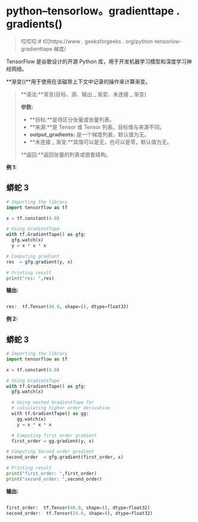 # python–tensorlow。gradienttape . gradients()

> 哎哎哎:# t0]https://www . geeksforgeeks . org/python-tensorlow-gradienttape 梯度/

TensorFlow 是谷歌设计的开源 Python 库，用于开发机器学习模型和深度学习神经网络。

**渐变()**用于使用在该磁带上下文中记录的操作来计算渐变。

> **语法:**渐变(目标、源、输出 _ 渐变、未连接 _ 渐变)
> 
> **参数:**
> 
> *   **目标:**是待区分张量或张量列表。
> *   **来源:**是 Tensor 或 Tensor 列表。目标值与来源不同。
> *   **output_gradients:** 是一个梯度列表，默认值为无。
> *   **未连接 _ 渐变:**其值可以是无，也可以是零，默认值为无。
> 
> **返回:**返回张量的列表或嵌套结构。

**例 1:**

## 蟒蛇 3

```py
# Importing the library
import tensorflow as tf

x = tf.constant(4.0)

# Using GradientTape
with tf.GradientTape() as gfg:
  gfg.watch(x)
  y = x * x * x

# Computing gradient
res  = gfg.gradient(y, x) 

# Printing result
print("res: ",res)
```

**输出:**

```py

res:  tf.Tensor(48.0, shape=(), dtype=float32)

```

**例 2:**

## 蟒蛇 3

```py
# Importing the library
import tensorflow as tf

x = tf.constant(4.0)

# Using GradientTape
with tf.GradientTape() as gfg:
  gfg.watch(x)

  # Using nested GradientTape for 
  # calculating higher order derivative
  with tf.GradientTape() as gg:
    gg.watch(x)
    y = x * x * x

  # Computing first order gradient
  first_order = gg.gradient(y, x)

# Computing Second order gradient
second_order  = gfg.gradient(first_order, x) 

# Printing result
print("first_order: ",first_order)
print("second_order: ",second_order)
```

**输出:**

```py

first_order:  tf.Tensor(48.0, shape=(), dtype=float32)
second_order:  tf.Tensor(24.0, shape=(), dtype=float32)

```